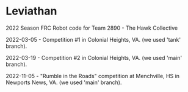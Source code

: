 # Leviathan
2022 Season FRC Robot code for Team 2890 - The Hawk Collective

2022-03-05 - Competition #1 in Colonial Heights, VA.  (we used 'tank' branch).

2022-03-19 - Competition #2 in Colonial Heights, VA.  (we used 'main' branch).

2022-11-05 - "Rumble in the Roads" competition at Menchville, HS in Newports News, VA.  (we used 'main' branch).
